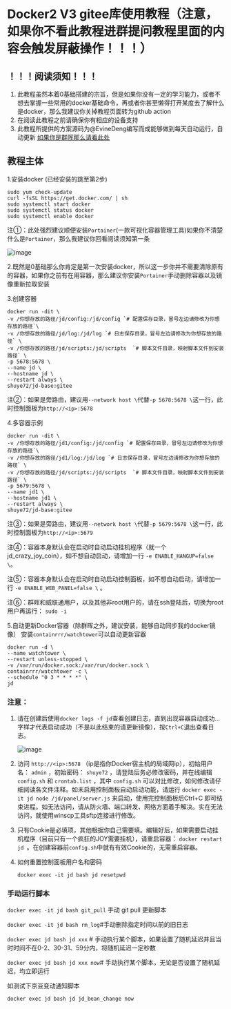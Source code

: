# Docker2 V3 gitee库使用教程（注意，如果你不看此教程进群提问教程里面的内容会触发屏蔽操作！！！）

## ！！！阅读须知！！！
1. 此教程虽然本着0基础搭建的宗旨，但是如果你没有一定的学习能力，或者不想去掌握一些常用的docker基础命令，再或者你甚至懒得打开某度去了解什么是docker，那么我建议你关掉教程页面转为github action
2. 在阅读此教程之前请确保你有相应的设备支持
3. 此教程所提供的方案源码为@EvineDeng编写而成能够做到每天自动运行，自动更新
[如果你是群晖那么请看此处](Docker群晖.md)

## 教程主体
1.安装docker (已经安装的跳至第2步)
	
	sudo yum check-update
	curl -fsSL https://get.docker.com/ | sh
	sudo systemctl start docker
	sudo systemctl status docker
	sudo systemctl enable docker 
注①：此处强烈建议顺便安装`Portainer`(一款可视化容器管理工具)如果你不清楚什么是`Portainer`，那么我建议你回看阅读须知第一条

![image](https://github.com/wuzhi1/MyActions/blob/main/backup/docker/Portainer.png)

2.既然是0基础那么你肯定是第一次安装docker，所以这一步你并不需要清除原有的容器，如果你之前有在用容器，那么建议你安装`Portainer`手动删除容器以及镜像重新拉取安装

3.创建容器

	docker run -dit \
	-v /你想存放的路径/jd/config:/jd/config `# 配置保存目录，冒号左边请修改为你想存放的路径`\
	-v /你想存放的路径/jd/log:/jd/log `# 日志保存目录，冒号左边请修改为你想存放的路径` \
	-v /你想存放的路径/jd/scripts:/jd/scripts  `# 脚本文件目录，映射脚本文件到安装路径` \
    -p 5678:5678 \
	--name jd \
	--hostname jd \
	--restart always \
	shuye72/jd-base:gitee

注②：如果是旁路由，建议用`--network host \`代替`-p 5678:5678 \`这一行，此时控制面板为`http://<ip>:5678`

4.多容器示例

	docker run -dit \
	-v /你想存放的路径/jd1/config:/jd/config `# 配置保存目录，冒号左边请修改为你想存放的路径`\
	-v /你想存放的路径/jd1/log:/jd/log `# 日志保存目录，冒号左边请修改为你想存放的路径` \
	-v /你想存放的路径/jd/scripts:/jd/scripts  `# 脚本文件目录，映射脚本文件到安装路径` \
    -p 5679:5678 \
	--name jd1 \
	--hostname jd1 \
	--restart always \
	shuye72/jd-base:gitee

注③：如果是旁路由，建议用`--network host \`代替`-p 5679:5678 \`这一行，此时控制面板为`http://<ip>:5679`

注④：容器本身默认会在启动时自动启动挂机程序（就一个jd_crazy_joy_coin），如不想自动启动，请增加一行 `-e ENABLE_HANGUP=false \`。

注⑤：容器本身默认会在启动时自动启动控制面板，如不想自动启动，请增加一行 `-e ENABLE_WEB_PANEL=false \` 。

注⑥：群晖和威联通用户，以及其他非root用户的，请在ssh登陆后，切换为root用户再运行： `sudo -i`

5.自动更新Docker容器（除群晖之外，建议安装，能够自动同步我的docker镜像）
安装`containrrr/watchtower`可以自动更新容器

    docker run -d \
    --name watchtower \
    --restart unless-stopped \
    -v /var/run/docker.sock:/var/run/docker.sock \
    containrrr/watchtower -c \
    --schedule "0 3 * * * *" \
    jd

### 注意：
1. 请在创建后使用`docker logs -f jd`查看创建日志，直到出现容器启动成功…字样才代表启动成功（不是以此结束的请更新镜像），按`Ctrl+C`退出查看日志。

   ![image](https://github.com/wuzhi1/MyActions/blob/main/backup/docker/success.png)

2. 访问 `http://<ip>:5678` （ip是指你Docker宿主机的局域网ip），初始用户名： `admin` ，初始密码： `shuye72` ，请登陆后务必修改密码，并在线编辑`config.sh` 和 `crontab.list` ，其中 `config.sh` 可以对比修改，如何修改请仔细阅读各文件注释。如未启用控制面板自动启动功能，请运行 `docker exec -it jd node /jd/panel/server.js` 来启动，使用完控制面板后Ctrl+C 即可结束进程。如无法访问，请从防火墙、端口转发、网络方面着手解决。实在无法访问，就使用winscp工具sftp连接进行修改。

3. 只有Cookie是必填项，其他根据你自己需要填。编辑好后，如果需要启动挂机程序（目前只有一个疯狂的JOY需要挂机），请重启容器： `docker restart jd `。在创建容器前`config.sh`中就有有效Cookie的，无需重启容器。

4. 如何重置控制面板用户名和密码

   `docker exec -it jd bash jd resetpwd`

### 手动运行脚本


   `docker exec -it jd bash git_pull` 手动 git pull 更新脚本

   `docker exec -it jd bash rm_log`#手动删除指定时间以前的旧日志

   `docker exec jd bash jd xxx` # 手动执行某个脚本，如果设置了随机延迟并且当时时间不在0-2、30-31、59分内，将随机延迟一定秒数
   
   `docker exec jd bash jd xxx now`# 手动执行某个脚本，无论是否设置了随机延迟，均立即运行

如测试下京豆变动通知脚本

   `docker exec jd bash jd jd_bean_change now`

